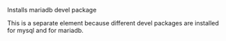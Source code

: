Installs mariadb devel package

This is a separate element because different devel packages are installed for
mysql and for mariadb.
